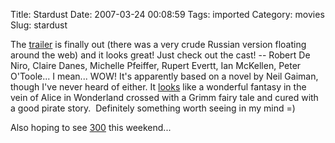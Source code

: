 Title: Stardust
Date: 2007-03-24 00:08:59
Tags: imported
Category: movies
Slug: stardust


The <a href="http://movies.yahoo.com/feature/stardust.html;_ylt=AgP1ctZ.TL6.yeJ3.WQxoD5fVXcA" title="Stardust">trailer</a> is finally out (there was a very crude Russian version floating around the web) and it looks great!  Just check out the cast! --  Robert De Niro, Claire Danes, Michelle Pfeiffer, Rupert Evertt, Ian McKellen, Peter O'Toole... I mean... WOW!  It's apparently based on a novel by Neil Gaiman, though I've never heard of either.
It <a href="http://www.stardustmovie.com" title="Official site">looks</a> like a wonderful fantasy in the vein of Alice in Wonderland crossed with a Grimm fairy tale and cured with a good pirate story.  Definitely something worth seeing in my mind =)

Also hoping to see <a href="http://www.imdb.com/title/tt0416449/">300</a> this weekend...
